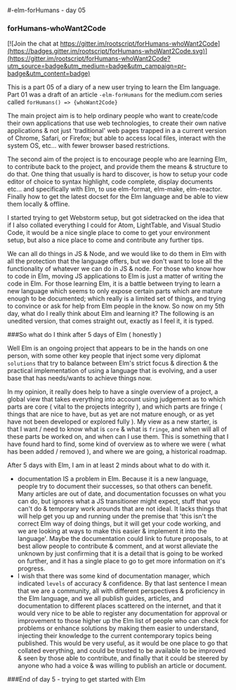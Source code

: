 #-elm-forHumans - day 05
### forHumans-whoWant2Code

[![Join the chat at https://gitter.im/rootscript/forHumans-whoWant2Code](https://badges.gitter.im/rootscript/forHumans-whoWant2Code.svg)](https://gitter.im/rootscript/forHumans-whoWant2Code?utm_source=badge&utm_medium=badge&utm_campaign=pr-badge&utm_content=badge)

This is a part 05 of a diary of a new user trying to learn the Elm language.  Part 01 was a draft of an article `-elm-forHumans` for the medium.com series called `forHumans() => {whoWant2Code}`

The main project aim is to help ordinary people who want to create/code their own applications that use web technologies, to create their own native applications & not just 'traditional' web pages trapped in a a current version of Chrome, Safari, or Firefox; but able to access local files, interact with the system OS, etc... with fewer browser based restrictions.

The second aim of the project is to encourage people who are learning Elm, to contribute back to the project, and provide them the means & structure to do that.  One thing that usually is hard to discover, is how to setup your code editor of choice to syntax highlight, code complete, display documents etc... and specifically with Elm, to use elm-format, elm-make, elm-reactor.  Finally how to get the latest docset for the Elm language and be able to view them locally & offline.

I started trying to get Webstorm setup, but got sidetracked on the idea that if I also collated everything I could for Atom, LightTable, and Visual Studio Code, it would be a nice single place to come to get your environment setup, but also a nice place to come and contribute any further tips.

We can all do things in JS & Node, and we would like to do them in Elm with all the protection that the language offers, but we don't want to lose all the functionality of whatever we can do in JS & node.  For those who know how to code in Elm, moving JS applications to Elm is just a matter of writing the code in Elm.  For those learning Elm, it is a battle between trying to learn a new language which seems to only expose certain parts which are mature enough to be documented; which really is a limited set of things, and trying to convince or ask for help from Elm people in the know.  So now on my 5th day, what do I really think about Elm and learning it?  The following is an unedited version, that comes straight out, exactly as I feel it, it is typed.

###So what do I think after 5 days of Elm ( honestly )

Well Elm is an ongoing project that appears to be in the hands on one person, with some other key people that inject some very diplomat `solutions` that try to balance between Elm's strict focus & direction & the practical implementation of using a language that is evolving, and a user base that has needs/wants to achieve things now.

In my opinion, it really does help to have a single overview of a project, a global view that takes everything into account using judgement as to which parts are core ( vital to the projects integrity ), and which parts are fringe ( things that are nice to have, but as yet are not mature enough, or as yet have not been developed or explored fully ).  My view as a new starter, is that I want / need to know what is `core` & what is `fringe`, and when will all of these parts be worked on, and when can I use them.   This is something that I have found hard to find, some kind of overview as to where we were ( what has been added / removed ), and where we are going, a historical roadmap.

After 5 days with Elm, I am in at least 2 minds about what to do with it.

- documentation IS a problem in Elm.  Because it is a new language, people try to document their successes, so that others can benefit.  Many articles are out of date, and documentation focusses on what you can do, but ignores what a JS transitioner might expect, stuff that you can't do & temporary work arounds that are not ideal. It lacks things that will help get you up and running under the premise that 'this isn't the correct Elm way of doing things, but it will get your code working, and we are looking at ways to make this easier & implement it into the language'.  Maybe the documentation could link to future proposals, to at best allow people to contribute & comment, and at worst alleviate the unknown by just confirming that it is a detail that is going to be worked on further, and it has a single place to go to get more information on it's progress.
- I wish that there was some kind of documentation manager, which indicated `levels` of accuracy & confidence.  By that last sentence I mean that we are a community, all with different perspectives & proficiency in the Elm language, and we all publish guides, articles, and documentation to different places scattered on the internet, and that it would very nice to be able to register any documentation for approval or improvement to those higher up the Elm list of people who can check for problems or enhance solutions by making them easier to understand, injecting their knowledge to the current contemporary topics being published.  This would be very useful, as it would be one place to go that collated everything, and could be trusted to be available to be improved & seen by those able to contribute, and finally that it could be steered by anyone who had a voice & was willing to publish an article or document.

 
###End of day 5 - trying to get started with Elm
